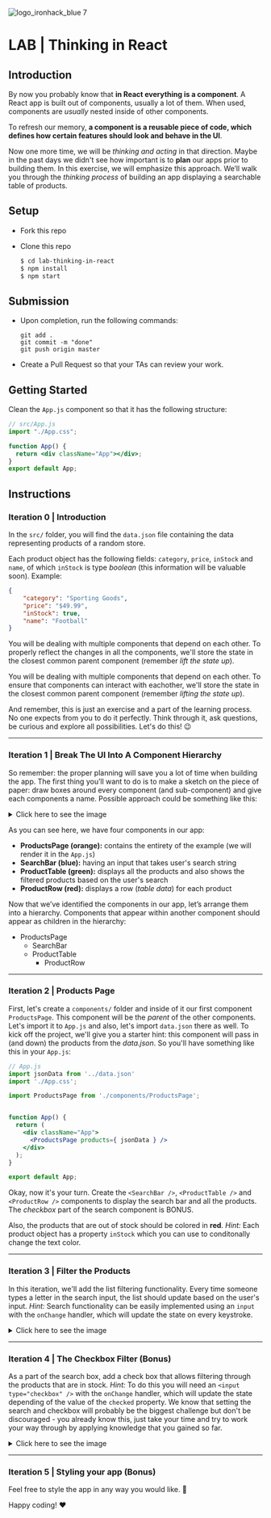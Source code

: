 ![logo_ironhack_blue 7](https://user-images.githubusercontent.com/23629340/40541063-a07a0a8a-601a-11e8-91b5-2f13e4e6b441.png)

# LAB | Thinking in React

## Introduction

By now you probably know that **in React everything is a component**. A React app is built out of components, usually a lot of them. When used, components are _usually_ nested inside of other components. 

To refresh our memory, **a component is a reusable piece of code, which defines how certain features should look and behave in the UI**.

Now one more time, we will be _thinking and acting_ in that direction. Maybe in the past days we didn't see how important is to **plan** our apps prior to building them. In this exercise, we will emphasize this approach. We’ll walk you through the _thinking process_ of building an app displaying a searchable table of products.

## Setup

- Fork this repo

- Clone this repo

  ```bash
  $ cd lab-thinking-in-react
  $ npm install
  $ npm start
  ```

  

## Submission

- Upon completion, run the following commands:

  ```
  git add .
  git commit -m "done"
  git push origin master
  ```

- Create a Pull Request so that your TAs can review your work.



## Getting Started

Clean the `App.js` component so that it has the following structure:

```jsx
// src/App.js
import "./App.css";

function App() {
  return <div className="App"></div>;
}
export default App;
```



## Instructions

### Iteration 0 | Introduction 

In the `src/` folder, you will find the `data.json` file containing the data representing products of a random store.

Each product object has the following fields: `category`, `price`, `inStock` and `name`, of which `inStock` is type _boolean_ (this information will be valuable soon). Example:

```json
{
    "category": "Sporting Goods",
    "price": "$49.99",
    "inStock": true,
    "name": "Football"
}
```



You will be dealing with multiple components that depend on each other. To properly reflect the changes in all the components, we'll store the state in the closest common parent component (remember _lift the state up_).

You will be dealing with multiple components that depend on each other. To ensure that components can interact with eachother, we'll store the state in the closest common parent component (remember _lifting the state up_).

And remember, this is just an exercise and a part of the learning process. No one expects from you to do it perfectly. Think through it, ask questions, be curious and explore all possibilities. Let's do this! :wink:



----



### Iteration 1 | Break The UI Into A Component Hierarchy

So remember: the proper planning will save you a lot of time when building the app. The first thing you’ll want to do is to make a sketch on the piece of paper: draw boxes around every component (and sub-component) and give each components a name.
Possible approach could be something like this:

<!-- ![image](https://user-images.githubusercontent.com/23629340/42808309-54d1594a-89b3-11e8-9df3-450127e4459e.png) -->

<details>
  <summary>Click here to see the image</summary>


  <hr>


![](https://s3-eu-west-1.amazonaws.com/ih-materials/uploads/upload_e51857195e0f883bc5514619c231a02f.jpg)

</details>

As you can see here, we have four components in our app:

- **ProductsPage (orange):** contains the entirety of the example (we will render it in the `App.js`)
- **SearchBar (blue):** having an input that takes user's search string
- **ProductTable (green):** displays all the products and also shows the filtered products based on the user's search
- **ProductRow (red):** displays a row (_table data_) for each product

Now that we’ve identified the components in our app, let’s arrange them into a hierarchy. Components that appear within another component should appear as children in the hierarchy:

- ProductsPage
  - SearchBar
  - ProductTable
    - ProductRow



----



### Iteration 2 | Products Page

First, let's create a `components/` folder and inside of it our first component `ProductsPage`. This component will be the _parent_ of the other components. Let's import it to `App.js` and also, let's import `data.json` there as well. To kick off the project, we'll give you a starter hint: this component will pass in (and down) the products from the _data.json_. So you'll have something like this in your `App.js`:

```jsx
// App.js
import jsonData from '../data.json'
import './App.css';

import ProductsPage from './components/ProductsPage';


function App() {
  return (
    <div className="App">
      <ProductsPage products={ jsonData } />
    </div>
  );
}

export default App;
```

Okay, now it's your turn. Create the `<SearchBar />`, `<ProductTable />` and `<ProductRow />` components to display the search bar and all the products. The _checkbox_ part of the search component is BONUS.

Also, the products that are out of stock should be colored in **red**. _Hint:_ Each product object has a property `inStock` which you can use to conditonally change the text color.

<!-- ![image](https://user-images.githubusercontent.com/23629340/42808421-95a78a66-89b3-11e8-85c1-3246127a7f1a.png) -->



----



### Iteration 3 | Filter the Products

In this iteration, we'll add the list filtering functionality. Every time someone types a letter in the search input, the list should update based on the user's input.
_Hint:_  Search functionality can be easily implemented using an `input` with the `onChange` handler, which will update the state on every keystroke.

<details>
  <summary>Click here to see the image</summary>



  <hr>



![](https://media.giphy.com/media/AnRrZMk7NNf4oF8IzS/giphy.gif)

</details>



----



### Iteration 4 | The Checkbox Filter (Bonus)

As a part of the search box, add a check box that allows filtering through the products that are in stock.
_Hint:_ To do this you will need an `<input type="checkbox" />` with the `onChange` handler, which will update the state depending of the value of the `checked` property.
We know that setting the search and checkbox will probably be the biggest challenge but don't be discouraged - you already know this, just take your time and try to work your way through by applying knowledge that you gained so far.

<details>
  <summary>Click here to see the image</summary>


  <hr>


![](https://s3-eu-west-1.amazonaws.com/ih-materials/uploads/upload_bda46746e1a2efec4f4b0c16117842ea.png)

</details>



----



### Iteration 5 | Styling your app (Bonus)

Feel free to style the app in any way you would like. :art:



Happy coding! :heart:

